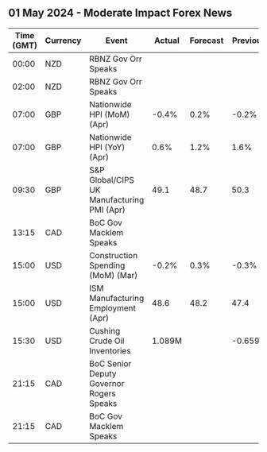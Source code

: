 ## 01 May 2024 - Moderate Impact Forex News

| Time (GMT) | Currency | Event | Actual | Forecast | Previous |
|------|----------|-------|--------|----------|----------|
| 00:00 | NZD | RBNZ Gov Orr Speaks |  |  |  |
| 02:00 | NZD | RBNZ Gov Orr Speaks |  |  |  |
| 07:00 | GBP | Nationwide HPI (MoM) (Apr) | -0.4% | 0.2% | -0.2% |
| 07:00 | GBP | Nationwide HPI (YoY) (Apr) | 0.6% | 1.2% | 1.6% |
| 09:30 | GBP | S&P Global/CIPS UK Manufacturing PMI (Apr) | 49.1 | 48.7 | 50.3 |
| 13:15 | CAD | BoC Gov Macklem Speaks |  |  |  |
| 15:00 | USD | Construction Spending (MoM) (Mar) | -0.2% | 0.3% | -0.3% |
| 15:00 | USD | ISM Manufacturing Employment (Apr) | 48.6 | 48.2 | 47.4 |
| 15:30 | USD | Cushing Crude Oil Inventories | 1.089M |  | -0.659M |
| 21:15 | CAD | BoC Senior Deputy Governor Rogers Speaks |  |  |  |
| 21:15 | CAD | BoC Gov Macklem Speaks |  |  |  |
